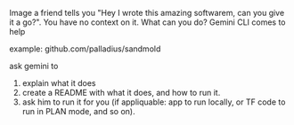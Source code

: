 
Image a friend tells you "Hey I wrote this amazing softwarem, can you give it a go?".
You have no context on it. What can you do?
Gemini CLI comes to help

example: github.com/palladius/sandmold

ask gemini to
1. explain what it does
2. create a README with what it does, and how to run it.
3. ask him to run it for you (if appliquable: app to run locally, or TF code to run in PLAN mode, and so on).

